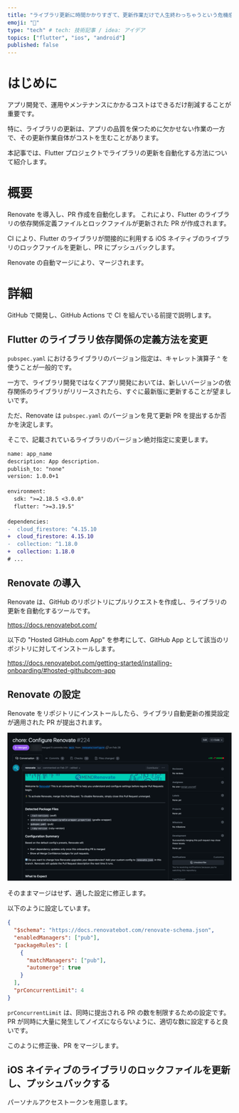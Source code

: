 ```yaml
---
title: "ライブラリ更新に時間かかりすぎて、更新作業だけで人生終わっちゃうという危機感を持つ人に送る！"
emoji: "🎃"
type: "tech" # tech: 技術記事 / idea: アイデア
topics: ["flutter", "ios", "android"]
published: false
---
```


<!-- cspell:ignore automerge -->

# はじめに

アプリ開発で、運用やメンテナンスにかかるコストはできるだけ削減することが重要です。

特に、ライブラリの更新は、アプリの品質を保つために欠かせない作業の一方で、その更新作業自体がコストを生むことがあります。

本記事では、Flutter プロジェクトでライブラリの更新を自動化する方法について紹介します。

# 概要

Renovate を導入し、PR 作成を自動化します。
これにより、Flutter のライブラリの依存関係定義ファイルとロックファイルが更新された PR が作成されます。

CI により、Flutter のライブラリが間接的に利用する iOS ネイティブのライブラリのロックファイルを更新し、PR にプッシュバックします。

Renovate の自動マージにより、マージされます。

# 詳細

GitHub で開発し、GitHub Actions で CI を組んでいる前提で説明します。

## Flutter のライブラリ依存関係の定義方法を変更

`pubspec.yaml` におけるライブラリのバージョン指定は、キャレット演算子 `^` を使うことが一般的です。

一方で、ライブラリ開発ではなくアプリ開発においては、新しいバージョンの依存関係のライブラリがリリースされたら、すぐに最新版に更新することが望ましいです。

ただ、Renovate は `pubspec.yaml` のバージョンを見て更新 PR を提出するか否かを決定します。

そこで、記載されているライブラリのバージョン絶対指定に変更します。

```diff yaml:pubspec.yaml
name: app_name
description: App description.
publish_to: "none"
version: 1.0.0+1

environment:
  sdk: ">=2.18.5 <3.0.0"
  flutter: ">=3.19.5"

dependencies:
-  cloud_firestore: ^4.15.10
+  cloud_firestore: 4.15.10
-  collection: ^1.18.0
+  collection: 1.18.0
# ...
```

## Renovate の導入

Renovate は、GitHub のリポジトリにプルリクエストを作成し、ライブラリの更新を自動化するツールです。

https://docs.renovatebot.com/

以下の "Hosted GitHub.com App" を参考にして、GitHub App として該当のリポジトリに対してインストールします。

https://docs.renovatebot.com/getting-started/installing-onboarding/#hosted-githubcom-app

## Renovate の設定

Renovate をリポジトリにインストールしたら、ライブラリ自動更新の推奨設定が適用された PR が提出されます。

![](/images/automatically-upgrade-flutter-dependencies/renovate-configure-pr.png)

そのままマージはせず、適した設定に修正します。

以下のように設定しています。

```json:renovate.json
{
  "$schema": "https://docs.renovatebot.com/renovate-schema.json",
  "enabledManagers": ["pub"],
  "packageRules": [
    {
      "matchManagers": ["pub"],
      "automerge": true
    }
  ],
  "prConcurrentLimit": 4
}
```

`prConcurrentLimit` は、同時に提出される PR の数を制限するための設定です。
PR が同時に大量に発生してノイズにならないように、適切な数に設定すると良いです。

このように修正後、PR をマージします。

## iOS ネイティブのライブラリのロックファイルを更新し、プッシュバックする

パーソナルアクセストークンを用意します。
